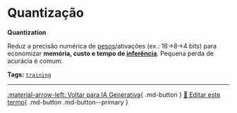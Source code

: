 # Quantização

**Quantization**

Reduz a precisão numérica de [pesos](../conceitos-fundamentais/pesos-e-vieses.md)/ativações (ex.: 16→8→4 bits) para economizar **memória, custo e tempo de [inferência](../conceitos-fundamentais/inferencia.md)**. Pequena perda de acurácia é comum.


**Tags:** [`training`](../tags.md#training)

---

[:material-arrow-left: Voltar para IA Generativa](index.md){ .md-button }
[📝 Editar este termo](https://github.com/seu-usuario/glossario-ia/edit/main/glossario.yaml){ .md-button .md-button--primary }
